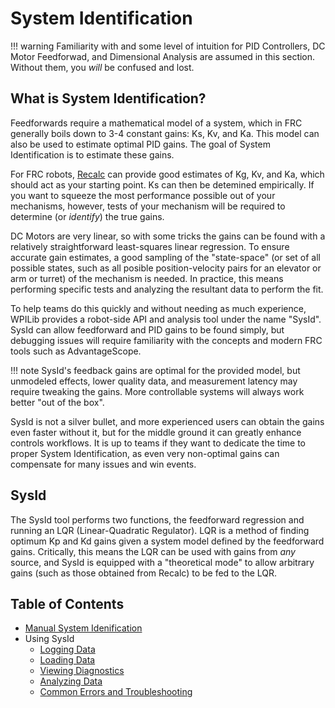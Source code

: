 # System Identification

!!! warning
    Familiarity with and some level of intuition for PID Controllers, DC Motor Feedforwad, and Dimensional Analysis are assumed in this section. Without them, you *will* be confused and lost.

## What is System Identification?

Feedforwards require a mathematical model of a system, which in FRC generally boils down to 3-4 constant gains: Ks, Kv, and Ka. This model can also be used to estimate optimal PID gains. The goal of System Identification is to estimate these gains.

For FRC robots, [Recalc](https://reca.lc) can provide good estimates of Kg, Kv, and Ka, which should act as your starting point. Ks can then be detemined empirically. If you want to squeeze the most performance possible out of your mechanisms, however, tests of your mechanism will be required to determine (or *identify*) the true gains.

DC Motors are very linear, so with some tricks the gains can be found with a relatively straightforward least-squares linear regression. To ensure accurate gain estimates, a good sampling of the "state-space" (or set of all possible states, such as all posible position-velocity pairs for an elevator or arm or turret) of the mechanism is needed. In practice, this means performing specific tests and analyzing the resultant data to perform the fit. 

To help teams do this quickly and without needing as much experience, WPILib provides a robot-side API and analysis tool under the name "SysId". SysId can allow feedforward and PID gains to be found simply, but debugging issues will require familiarity with the concepts and modern FRC tools such as AdvantageScope.

!!! note
    SysId's feedback gains are optimal for the provided model, but unmodeled effects, lower quality data, and measurement latency may require tweaking the gains. More controllable systems will always work better "out of the box".
    
SysId is not a silver bullet, and more experienced users can obtain the gains even faster without it, but for the middle ground it can greatly enhance controls workflows. It is up to teams if they want to dedicate the time to proper System Identification, as even very non-optimal gains can compensate for many issues and win events.

## SysId
The SysId tool performs two functions, the feedforward regression and running an LQR (Linear-Quadratic Regulator). LQR is a method of finding optimum Kp and Kd gains given a system model defined by the feedforward gains. Critically, this means the LQR can be used with gains from *any* source, and SysId is equipped with a "theoretical mode" to allow arbitrary gains (such as those obtained from Recalc) to be fed to the LQR.

## Table of Contents

- [Manual System Idenification](../system-id/manual-id)
- Using SysId
    - [Logging Data](sysid/logging-data.md)
    - [Loading Data](sysid/loading-data.md)
    - [Viewing Diagnostics](sysid/diagnostics.md)
    - [Analyzing Data](sysid/analyzing-data.md)
    - [Common Errors and Troubleshooting](sysid/troubleshooting.md)